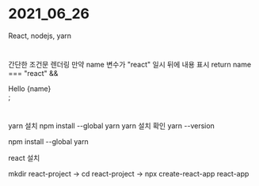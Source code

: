# 2021_06_26
React, nodejs, yarn
#
간단한 조건문 렌더링
만약 name 변수가 "react" 일시 뒤에 내용 표시
return name === "react" && <div class="App">Hello {name} </div>;
#
yarn 설치 npm install --global yarn
yarn 설치 확인 yarn --version

npm install --global yarn

react 설치

mkdir  react-project -> cd react-project -> npx create-react-app react-app
